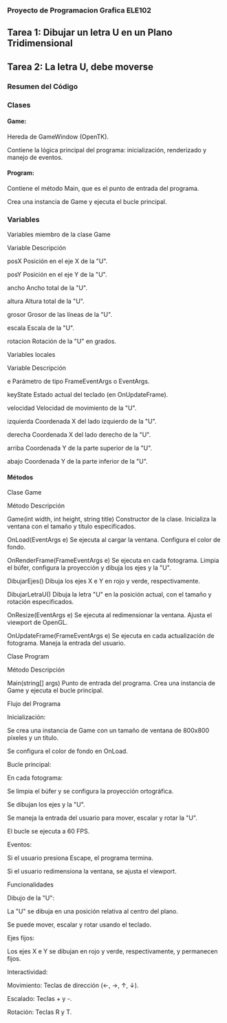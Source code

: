 ### Proyecto de Programacion Grafica ELE102

## Tarea 1: Dibujar un letra U en un Plano Tridimensional
## Tarea 2: La letra U, debe moverse
  


### Resumen del Código

### Clases

#### Game:

Hereda de GameWindow (OpenTK).


Contiene la lógica principal del programa: inicialización, renderizado y manejo de eventos.



#### Program:

  

Contiene el método Main, que es el punto de entrada del programa.

  

Crea una instancia de Game y ejecuta el bucle principal.

  

### Variables

Variables miembro de la clase Game

Variable Descripción

posX Posición en el eje X de la "U".

posY Posición en el eje Y de la "U".

ancho Ancho total de la "U".

altura Altura total de la "U".

grosor Grosor de las líneas de la "U".

escala Escala de la "U".

rotacion Rotación de la "U" en grados.

Variables locales

Variable Descripción

e Parámetro de tipo FrameEventArgs o EventArgs.

keyState Estado actual del teclado (en OnUpdateFrame).

velocidad Velocidad de movimiento de la "U".

izquierda Coordenada X del lado izquierdo de la "U".

derecha Coordenada X del lado derecho de la "U".

arriba Coordenada Y de la parte superior de la "U".

abajo Coordenada Y de la parte inferior de la "U".

#### Métodos

Clase Game

Método Descripción

Game(int width, int height, string title) Constructor de la clase. Inicializa la ventana con el tamaño y título especificados.

OnLoad(EventArgs e) Se ejecuta al cargar la ventana. Configura el color de fondo.

OnRenderFrame(FrameEventArgs e) Se ejecuta en cada fotograma. Limpia el búfer, configura la proyección y dibuja los ejes y la "U".

DibujarEjes() Dibuja los ejes X e Y en rojo y verde, respectivamente.

DibujarLetraU() Dibuja la letra "U" en la posición actual, con el tamaño y rotación especificados.

OnResize(EventArgs e) Se ejecuta al redimensionar la ventana. Ajusta el viewport de OpenGL.

OnUpdateFrame(FrameEventArgs e) Se ejecuta en cada actualización de fotograma. Maneja la entrada del usuario.

Clase Program

Método Descripción

Main(string[] args) Punto de entrada del programa. Crea una instancia de Game y ejecuta el bucle principal.

Flujo del Programa

Inicialización:

  

Se crea una instancia de Game con un tamaño de ventana de 800x800 píxeles y un título.

  

Se configura el color de fondo en OnLoad.

  

Bucle principal:

  

En cada fotograma:

  

Se limpia el búfer y se configura la proyección ortográfica.

  

Se dibujan los ejes y la "U".

  

Se maneja la entrada del usuario para mover, escalar y rotar la "U".

  

El bucle se ejecuta a 60 FPS.

  

Eventos:

  

Si el usuario presiona Escape, el programa termina.

  

Si el usuario redimensiona la ventana, se ajusta el viewport.

  

Funcionalidades

Dibujo de la "U":

  

La "U" se dibuja en una posición relativa al centro del plano.

  

Se puede mover, escalar y rotar usando el teclado.

  

Ejes fijos:

  

Los ejes X e Y se dibujan en rojo y verde, respectivamente, y permanecen fijos.

  

Interactividad:

  

Movimiento: Teclas de dirección (←, →, ↑, ↓).

  

Escalado: Teclas + y -.

  

Rotación: Teclas R y T.
